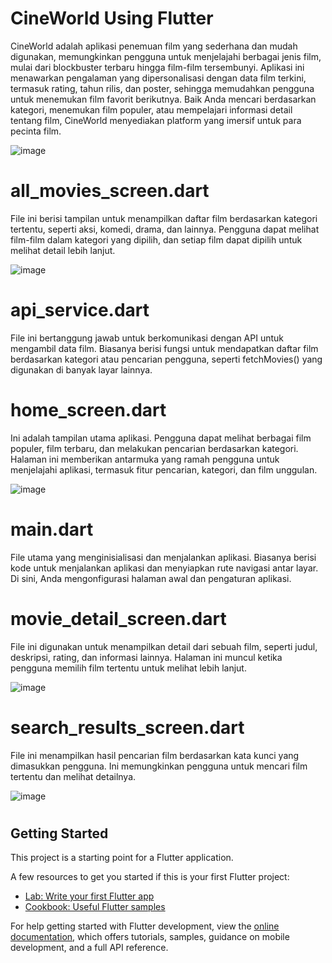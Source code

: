 # CineWorld Using Flutter

  CineWorld adalah aplikasi penemuan film yang sederhana dan mudah digunakan, memungkinkan pengguna untuk menjelajahi berbagai jenis film, mulai dari blockbuster terbaru hingga film-film tersembunyi. Aplikasi ini menawarkan pengalaman yang dipersonalisasi dengan data film terkini, termasuk rating, tahun rilis, dan poster, sehingga memudahkan pengguna untuk menemukan film favorit berikutnya. Baik Anda mencari berdasarkan kategori, menemukan film populer, atau mempelajari informasi detail tentang film, CineWorld menyediakan platform yang imersif untuk para pecinta film.

![image](https://github.com/user-attachments/assets/35b93abe-a2ba-4c9d-bcaa-82f1e07fbd47)

# all_movies_screen.dart
File ini berisi tampilan untuk menampilkan daftar film berdasarkan kategori tertentu, seperti aksi, komedi, drama, dan lainnya. Pengguna dapat melihat film-film dalam kategori yang dipilih, dan setiap film dapat dipilih untuk melihat detail lebih lanjut.

![image](https://github.com/user-attachments/assets/b796a065-d218-4223-92dc-7de768bd7561)


# api_service.dart
File ini bertanggung jawab untuk berkomunikasi dengan API untuk mengambil data film. Biasanya berisi fungsi untuk mendapatkan daftar film berdasarkan kategori atau pencarian pengguna, seperti fetchMovies() yang digunakan di banyak layar lainnya.

# home_screen.dart
Ini adalah tampilan utama aplikasi. Pengguna dapat melihat berbagai film populer, film terbaru, dan melakukan pencarian berdasarkan kategori. Halaman ini memberikan antarmuka yang ramah pengguna untuk menjelajahi aplikasi, termasuk fitur pencarian, kategori, dan film unggulan.

![image](https://github.com/user-attachments/assets/859b2bc6-d7bd-4f3f-937b-a6f364ee1e99)


# main.dart
File utama yang menginisialisasi dan menjalankan aplikasi. Biasanya berisi kode untuk menjalankan aplikasi dan menyiapkan rute navigasi antar layar. Di sini, Anda mengonfigurasi halaman awal dan pengaturan aplikasi.

# movie_detail_screen.dart
File ini digunakan untuk menampilkan detail dari sebuah film, seperti judul, deskripsi, rating, dan informasi lainnya. Halaman ini muncul ketika pengguna memilih film tertentu untuk melihat lebih lanjut.

![image](https://github.com/user-attachments/assets/1d221c25-2dae-4e62-a0e9-c7621165df97)


# search_results_screen.dart
File ini menampilkan hasil pencarian film berdasarkan kata kunci yang dimasukkan pengguna. Ini memungkinkan pengguna untuk mencari film tertentu dan melihat detailnya.

![image](https://github.com/user-attachments/assets/1e4a3fb4-b02a-48e8-bdc5-35472d72da53)

# 

## Getting Started

This project is a starting point for a Flutter application.

A few resources to get you started if this is your first Flutter project:

- [Lab: Write your first Flutter app](https://docs.flutter.dev/get-started/codelab)
- [Cookbook: Useful Flutter samples](https://docs.flutter.dev/cookbook)

For help getting started with Flutter development, view the
[online documentation](https://docs.flutter.dev/), which offers tutorials,
samples, guidance on mobile development, and a full API reference.
